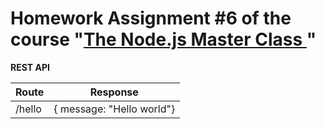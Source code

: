 
# Homework Assignment #6 of the course "[The Node.js Master Class ](https://pirple.thinkific.com/courses/the-nodejs-master-class)"

 **REST API**
 
| Route | Response |
|--|--|
| /hello | { message: "Hello world"} |
